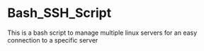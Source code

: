 # Bash_SSH_Script
This is a bash script to manage multiple linux servers for an easy connection to a specific server
